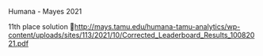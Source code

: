 Humana - Mayes 2021 


11th place solution
http://mays.tamu.edu/humana-tamu-analytics/wp-content/uploads/sites/113/2021/10/Corrected_Leaderboard_Results_10082021.pdf
